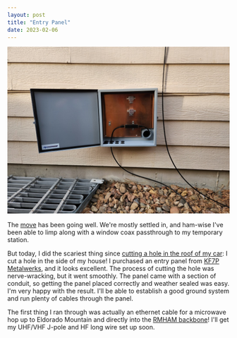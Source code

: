 ```yaml
---
layout: post
title: "Entry Panel"
date: 2023-02-06
---
```


![Entry panel](/assets/2023-02-06-entry-panel.jpg)

The [move](/2022/10/15/hiatus.html) has been going well. We're mostly settled in, and ham-wise I've
been able to limp along with a window coax passthrough to my temporary station.

But today, I did the scariest thing since
[cutting a hole in the roof of my car](/2019/11/02/mobile-antenna.html): I cut a hole in the side of
my house! I purchased an entry panel from [KF7P Metalwerks](https://www.kf7p.com/KF7P/Welcome.html),
and it looks excellent. The process of cutting the hole was nerve-wracking, but it went smoothly.
The panel came with a section of conduit, so getting the panel placed correctly and weather sealed
was easy. I'm very happy with the result. I'll be able to establish a good ground system and run
plenty of cables through the panel.

The first thing I ran through was actually an ethernet cable for a microwave hop up to Eldorado
Mountain and directly into the [RMHAM backbone](https://www.rmham.org/amateur-microwave-network/)!
I'll get my UHF/VHF J-pole and HF long wire set up soon.
